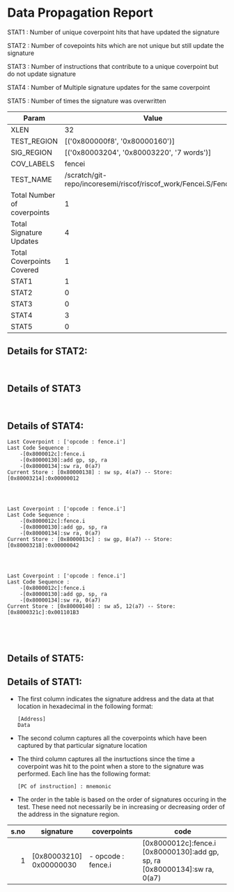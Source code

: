 
# Data Propagation Report

STAT1 : Number of unique coverpoint hits that have updated the signature

STAT2 : Number of covepoints hits which are not unique but still update the signature

STAT3 : Number of instructions that contribute to a unique coverpoint but do not update signature

STAT4 : Number of Multiple signature updates for the same coverpoint

STAT5 : Number of times the signature was overwritten

| Param                     | Value    |
|---------------------------|----------|
| XLEN                      | 32      |
| TEST_REGION               | [('0x800000f8', '0x80000160')]      |
| SIG_REGION                | [('0x80003204', '0x80003220', '7 words')]      |
| COV_LABELS                | fencei      |
| TEST_NAME                 | /scratch/git-repo/incoresemi/riscof/riscof_work/Fencei.S/Fencei.S    |
| Total Number of coverpoints| 1     |
| Total Signature Updates   | 4      |
| Total Coverpoints Covered | 1      |
| STAT1                     | 1      |
| STAT2                     | 0      |
| STAT3                     | 0     |
| STAT4                     | 3     |
| STAT5                     | 0     |

## Details for STAT2:

```


```

## Details of STAT3

```


```

## Details of STAT4:

```
Last Coverpoint : ['opcode : fence.i']
Last Code Sequence : 
	-[0x8000012c]:fence.i
	-[0x80000130]:add gp, sp, ra
	-[0x80000134]:sw ra, 0(a7)
Current Store : [0x80000138] : sw sp, 4(a7) -- Store: [0x80003214]:0x00000012




Last Coverpoint : ['opcode : fence.i']
Last Code Sequence : 
	-[0x8000012c]:fence.i
	-[0x80000130]:add gp, sp, ra
	-[0x80000134]:sw ra, 0(a7)
Current Store : [0x8000013c] : sw gp, 8(a7) -- Store: [0x80003218]:0x00000042




Last Coverpoint : ['opcode : fence.i']
Last Code Sequence : 
	-[0x8000012c]:fence.i
	-[0x80000130]:add gp, sp, ra
	-[0x80000134]:sw ra, 0(a7)
Current Store : [0x80000140] : sw a5, 12(a7) -- Store: [0x8000321c]:0x001101B3





```

## Details of STAT5:



## Details of STAT1:

- The first column indicates the signature address and the data at that location in hexadecimal in the following format: 
  ```
  [Address]
  Data
  ```

- The second column captures all the coverpoints which have been captured by that particular signature location

- The third column captures all the insrtuctions since the time a coverpoint was
  hit to the point when a store to the signature was performed. Each line has
  the following format:
  ```
  [PC of instruction] : mnemonic
  ```
- The order in the table is based on the order of signatures occuring in the
  test. These need not necessarily be in increasing or decreasing order of the
  address in the signature region.

|s.no|        signature         |      coverpoints      |                                         code                                          |
|---:|--------------------------|-----------------------|---------------------------------------------------------------------------------------|
|   1|[0x80003210]<br>0x00000030|- opcode : fence.i<br> |[0x8000012c]:fence.i<br> [0x80000130]:add gp, sp, ra<br> [0x80000134]:sw ra, 0(a7)<br> |

